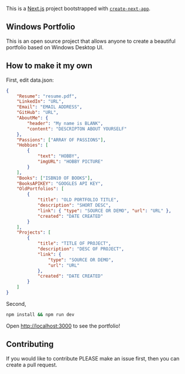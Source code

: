 This is a [Next.js](https://nextjs.org/) project bootstrapped with [`create-next-app`](https://github.com/vercel/next.js/tree/canary/packages/create-next-app).

## Windows Portfolio

This is an open source project that allows anyone to create a beautiful portfolio based on Windows Desktop UI.

## How to make it my own

First, edit data.json:

```json
{
	"Resume": "resume.pdf",
	"LinkedIn": "URL",
	"Email": "EMAIL ADDRESS",
	"GitHub": "URL",
	"AboutMe": {
		"header": "My name is BLANK",
		"content": "DESCRIPTON ABOUT YOURSELF"
	},
	"Passions": ["ARRAY OF PASSIONS"],
	"Hobbies": [
		{
			"text": "HOBBY",
			"imgURL": "HOBBY PICTURE"
		}
	],
	"Books": ["ISBN10 OF BOOKS"],
	"BooksAPIKEY": "GOOGLES API KEY",
	"OldPortfolios": [
		{
			"title": "OLD PORTFOLIO TITLE",
			"description": "SHORT DESC",
			"link": { "type": "SOURCE OR DEMO", "url": "URL" },
			"created": "DATE CREATED"
		}
	],
	"Projects": [
		{
			"title": "TITLE OF PROJECT",
			"description": "DESC OF PROJECT",
			"link": {
				"type": "SOURCE OR DEMO",
				"url": "URL"
			},
			"created": "DATE CREATED"
		}
	]
}
```

Second,

```bash
npm install && npm run dev
```

Open [http://localhost:3000](http://localhost:3000) to see the portfolio!

## Contributing

If you would like to contribute PLEASE make an issue first, then you can create a pull request.
